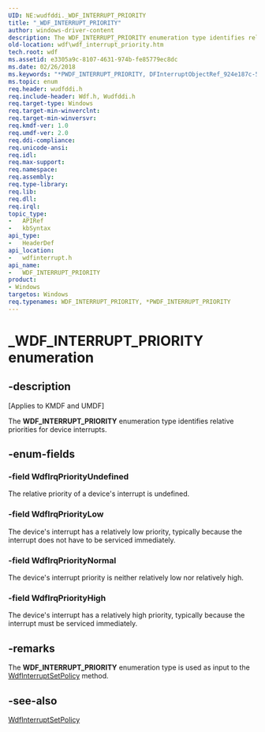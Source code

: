 ```yaml
---
UID: NE:wudfddi._WDF_INTERRUPT_PRIORITY
title: "_WDF_INTERRUPT_PRIORITY"
author: windows-driver-content
description: The WDF_INTERRUPT_PRIORITY enumeration type identifies relative priorities for device interrupts.
old-location: wdf\wdf_interrupt_priority.htm
tech.root: wdf
ms.assetid: e3305a9c-8107-4631-974b-fe85779ec8dc
ms.date: 02/26/2018
ms.keywords: "*PWDF_INTERRUPT_PRIORITY, DFInterruptObjectRef_924e187c-58f4-4616-a505-6d1c03779f02.xml, PWDF_INTERRUPT_PRIORITY, PWDF_INTERRUPT_PRIORITY enumeration pointer, WDF_INTERRUPT_PRIORITY, WDF_INTERRUPT_PRIORITY enumeration, WdfIrqPriorityHigh, WdfIrqPriorityLow, WdfIrqPriorityNormal, WdfIrqPriorityUndefined, _WDF_INTERRUPT_PRIORITY, kmdf.wdf_interrupt_priority, wdf.wdf_interrupt_priority, wdfinterrupt/PWDF_INTERRUPT_PRIORITY, wdfinterrupt/WDF_INTERRUPT_PRIORITY, wdfinterrupt/WdfIrqPriorityHigh, wdfinterrupt/WdfIrqPriorityLow, wdfinterrupt/WdfIrqPriorityNormal, wdfinterrupt/WdfIrqPriorityUndefined"
ms.topic: enum
req.header: wudfddi.h
req.include-header: Wdf.h, Wudfddi.h
req.target-type: Windows
req.target-min-winverclnt: 
req.target-min-winversvr: 
req.kmdf-ver: 1.0
req.umdf-ver: 2.0
req.ddi-compliance: 
req.unicode-ansi: 
req.idl: 
req.max-support: 
req.namespace: 
req.assembly: 
req.type-library: 
req.lib: 
req.dll: 
req.irql: 
topic_type:
-	APIRef
-	kbSyntax
api_type:
-	HeaderDef
api_location:
-	wdfinterrupt.h
api_name:
-	WDF_INTERRUPT_PRIORITY
product:
- Windows
targetos: Windows
req.typenames: WDF_INTERRUPT_PRIORITY, *PWDF_INTERRUPT_PRIORITY
---
```


# _WDF_INTERRUPT_PRIORITY enumeration


## -description


<p class="CCE_Message">[Applies to KMDF and UMDF]</p>

The <b>WDF_INTERRUPT_PRIORITY</b> enumeration type identifies relative priorities for device interrupts.


## -enum-fields




### -field WdfIrqPriorityUndefined

The relative priority of a device's interrupt is undefined.


### -field WdfIrqPriorityLow

The device's interrupt has a relatively low priority, typically because the interrupt does not have to be serviced immediately.


### -field WdfIrqPriorityNormal

The device's interrupt priority is neither relatively low nor relatively high.


### -field WdfIrqPriorityHigh

The device's interrupt has a relatively high priority, typically because the interrupt must be serviced immediately.


## -remarks



The <b>WDF_INTERRUPT_PRIORITY</b> enumeration type is used as input to the <a href="https://msdn.microsoft.com/library/windows/hardware/ff547387">WdfInterruptSetPolicy</a> method.




## -see-also




<a href="https://msdn.microsoft.com/library/windows/hardware/ff547387">WdfInterruptSetPolicy</a>
 

 

